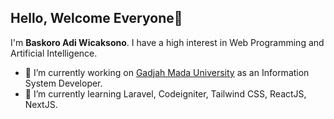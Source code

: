 ## Hello, Welcome Everyone👋

I'm **Baskoro Adi Wicaksono**. I have a high interest in Web Programming and Artificial Intelligence.

- 🔭 I’m currently working on [Gadjah Mada University](https://ugm.ac.id) as an Information System Developer.
- 🌱 I’m currently learning Laravel, Codeigniter, Tailwind CSS, ReactJS, NextJS.


<!--

### Social Media : 

- LinkedIn : [in/baskoroadiw](https://www.linkedin.com/in/baskoroadiw)

- My Website : [baskoroadi.com](https://baskoroadi.com)
- Telegram : [baskoroadiw.t.me](https://baskoroadiw.t.me)
- Instagram : [@baskoroadii](https://www.instagram.com/baskoroadii)

-->

<!--
**baskoroadiw/baskoroadiw** is a ✨ _special_ ✨ repository because its `README.md` (this file) appears on your GitHub profile.

Here are some ideas to get you started:

- 🔭 I’m currently working on ...
- 🌱 I’m currently learning ...
- 👯 I’m looking to collaborate on ...
- 🤔 I’m looking for help with ...
- 💬 Ask me about ...
- 📫 How to reach me: ...
- 😄 Pronouns: ...
- ⚡ Fun fact: ...
-->
